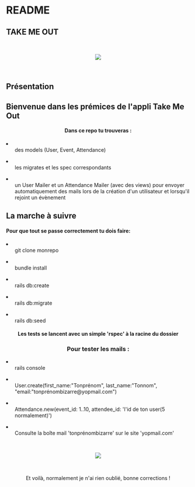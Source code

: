 # README

  ## TAKE ME OUT  

   </br>
  <p align="center">
  <img src="https://media.giphy.com/media/QtuuT23dF9KIU/giphy.gif">
  </p>
  </br>

  <h2>Présentation</h2>

## Bienvenue dans les prémices de l'appli Take Me Out 

<center><h4>Dans ce repo tu trouveras :</h4></center>
<li>
<ul>des models (User, Event, Attendance)</ul></li>
<li><ul>les migrates et les spec correspondants</ul></li>
<li><ul>un User Mailer et un Attendance Mailer (avec des views) pour envoyer automatiquement des mails lors de la création d'un utilisateur et lorsqu'il rejoint un évènement</ul>
</li> 

  <h2>La marche à suivre</h2>

  <p align="center"><h4>Pour que tout se passe correctement tu dois faire:</h4></p>
  <li><ul>git clone monrepo</ul></li>
  <li><ul>bundle install</ul></li>
  <li><ul>rails db:create</ul></li>
  <li><ul>rails db:migrate</ul></li>
  <li><ul>rails db:seed</ul></li>

  <center><h4>Les tests se lancent avec un simple 'rspec' à la racine du dossier</h4></center>

  <center><h3>Pour tester les mails :</h3></center>
  <li><ul>rails console</ul></li>
  <li><ul>User.create(first_name:"Tonprénom", last_name:"Tonnom", "email:"tonprénombizarre@yopmail.com")</ul></li>
  <li><ul>Attendance.new(event_id: 1..10, attendee_id: 'l'id de ton user(5 normalement)')</ul></li>
  <li><ul>Consulte la boîte mail 'tonprénombizarre' sur le site 'yopmail.com'</ul></li>
  </br>
  <p align="center">
  <img src="https://media.giphy.com/media/UwrdbvJz1CNck/giphy.gif">
  </p>
  </br>
  <center><p>Et voilà, normalement je n'ai rien oublié, bonne corrections !</p><center>
